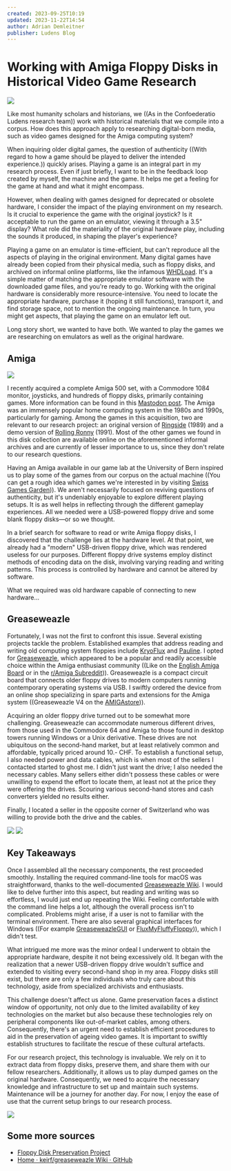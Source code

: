 ```yaml
---
created: 2023-09-25T10:19
updated: 2023-11-22T14:54
author: Adrian Demleitner
publisher: Ludens Blog
---
```

# Working with Amiga Floppy Disks in Historical Video Game Research
![](assets/IMG_3130.jpeg)

Like most humanity scholars and historians, we ((As in the Confoederatio Ludens research team)) work with historical materials that we compile into a corpus. How does this approach apply to researching digital-born media, such as video games designed for the Amiga computing system?

When inquiring older digital games, the question of authenticity ((With regard to how a game should be played to deliver the intended experience.)) quickly arises. Playing a game is an integral part in my research process. Even if just briefly, I want to be in the feedback loop created by myself, the machine and the game. It helps me get a feeling for the game at hand and what it might encompass.

However, when dealing with games designed for deprecated or obsolete hardware, I consider the impact of the playing environment on my research. Is it crucial to experience the game with the original joystick? Is it acceptable to run the game on an emulator, viewing it through a 3.5" display? What role did the materiality of the original hardware play, including the sounds it produced, in shaping the player's experience?

Playing a game on an emulator is time-efficient, but can't reproduce all the aspects of playing in the original environment. Many digital games have already been copied from their physical media, such as floppy disks, and archived on informal online platforms, like the infamous [WHDLoad](https://www.whdload.de). It's a simple matter of matching the appropriate emulator software with the downloaded game files, and you're ready to go. Working with the original hardware is considerably more resource-intensive. You need to locate the appropriate hardware, purchase it (hoping it still functions), transport it, and find storage space, not to mention the ongoing maintenance. In turn, you might get aspects, that playing the game on an emulator left out.

Long story short, we wanted to have both. We wanted to play the games we are researching on emulators as well as the original hardware.

## Amiga
![](assets/3d1b69ca7022aec4.jpeg)

I recently acquired a complete Amiga 500 set, with a Commodore 1084 monitor, joysticks, and hundreds of floppy disks, primarily containing games. More information can be found in this [Mastodon post](https://hcommons.social/@thgie@post.lurk.org/110899431776662399). The Amiga was an immensely popular home computing system in the 1980s and 1990s, particularly for gaming. Among the games in this acquisition, two are relevant to our research project: an original version of [Ringside](https://swissgames.garden/games/ringside) (1989) and a demo version of [Rolling Ronny](https://swissgames.garden/games/rolling-ronny) (1991). Most of the other games we found in this disk collection are available online on the aforementioned informal archives and are currently of lesser importance to us, since they don't relate to our research questions.

Having an Amiga available in our game lab at the University of Bern inspired us to play some of the games from our corpus on the actual machine ((You can get a rough idea which games we're interested in by visiting [Swiss Games Garden](https://swissgames.garden/?release_year_range[end]=2000))). We aren't necessarily focused on reviving questions of authenticity, but it's undeniably enjoyable to explore different playing setups. It is as well helps in reflecting through the different gameplay experiences. All we needed were a USB-powered floppy drive and some blank floppy disks—or so we thought.

In a brief search for software to read or write Amiga floppy disks, I discovered that the challenge lies at the hardware level. At that point, we already had a "modern" USB-driven floppy drive, which was rendered useless for our purposes. Different floppy drive systems employ distinct methods of encoding data on the disk, involving varying reading and writing patterns. This process is controlled by hardware and cannot be altered by software.

What we required was old hardware capable of connecting to new hardware...

## Greaseweazle
Fortunately, I was not the first to confront this issue. Several existing projects tackle the problem. Established examples that address reading and writing old computing system floppies include [KryoFlux](https://en.wikipedia.org/wiki/KryoFlux) and [Pauline](https://wernli.pages.in2p3.fr/pauline-doc/en/). I opted for [Greaseweazle](https://github.com/keirf/greaseweazle), which appeared to be a popular and readily accessible choice within the Amiga enthusiast community ((Like on the [English Amiga Board](https://eab.abime.net/search.php?searchid=27635744) or in the [r/Amiga Subreddit](https://www.reddit.com/r/amiga/search/?q=greaseweazle))). Greaseweazle is a compact circuit board that connects older floppy drives to modern computers running contemporary operating systems via USB. I swiftly ordered the device from an online shop specializing in spare parts and extensions for the Amiga system ((Greaseweazle V4 on the [AMIGAstore](https://amigastore.eu/en/894-greaseweazle-v4.html))).

Acquiring an older floppy drive turned out to be somewhat more challenging. Greaseweazle can accommodate numerous different drives, from those used in the Commodore 64 and Amiga to those found in desktop towers running Windows or a Unix derivative. These drives are not ubiquitous on the second-hand market, but at least relatively common and affordable, typically priced around 10.- CHF. To establish a functional setup, I also needed power and data cables, which is when most of the sellers I contacted started to ghost me. I didn't just want the drive; I also needed the necessary cables. Many sellers either didn't possess these cables or were unwilling to expend the effort to locate them, at least not at the price they were offering the drives. Scouring various second-hand stores and cash converters yielded no results either.

Finally, I located a seller in the opposite corner of Switzerland who was willing to provide both the drive and the cables.

![](assets/IMG_3129.jpeg)
![](assets/IMG_3132.jpeg)

## Key Takeaways
Once I assembled all the necessary components, the rest proceeded smoothly. Installing the required command-line tools for macOS was straightforward, thanks to the well-documented [Greaseweazle Wiki](https://github.com/keirf/greaseweazle/wiki). I would like to delve further into this aspect, but reading and writing was so effortless, I would just end up repeating the Wiki. Feeling comfortable with the command line helps a lot, although the overall process isn't to complicated. Problems might arise, if a user is not to familiar with the terminal environment. There are also several graphical interfaces for Windows ((For example [GreaseweazleGUI](https://desertsagesolutions.com/greaseweazlegui/) or [FluxMyFluffyFloppy](https://github.com/FrankieTheFluff/FluxMyFluffyFloppy))), which I didn't test.

What intrigued me more was the minor ordeal I underwent to obtain the appropriate hardware, despite it not being excessively old. It began with the realization that a newer USB-driven floppy drive wouldn't suffice and extended to visiting every second-hand shop in my area. Floppy disks still exist, but there are only a few individuals who truly care about this technology, aside from specialized archivists and enthusiasts.

This challenge doesn't affect us alone. Game preservation faces a distinct window of opportunity, not only due to the limited availability of key technologies on the market but also because these technologies rely on peripheral components like out-of-market cables, among others. Consequently, there's an urgent need to establish efficient procedures to aid in the preservation of ageing video games. It is important to swiftly establish structures to facilitate the rescue of these cultural artefacts.

For our research project, this technology is invaluable. We rely on it to extract data from floppy disks, preserve them, and share them with our fellow researchers. Additionally, it allows us to play dumped games on the original hardware. Consequently, we need to acquire the necessary knowledge and infrastructure to set up and maintain such systems. Maintenance will be a journey for another day. For now, I enjoy the ease of use that the current setup brings to our research process.

![](assets/IMG_3144.jpeg)

## Some more sources
- [Floppy Disk Preservation Project](https://diskpreservation.com/dp.php?pg=floppyhow)
- [Home · keirf/greaseweazle Wiki · GitHub](https://github.com/keirf/greaseweazle/wiki/)